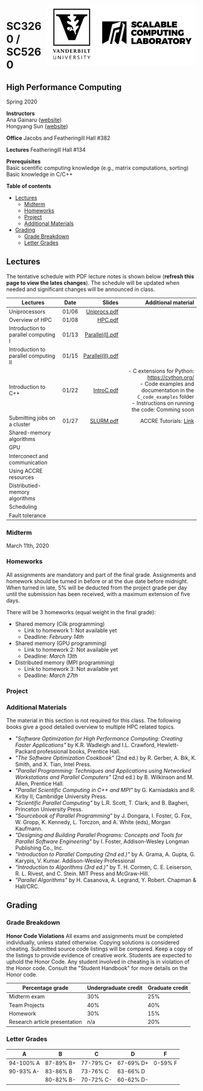 <img src="https://raw.githubusercontent.com/anagainaru/MPI_Lectures/master/mpi_lecture.png" alt="Logo" align="right" width="400"/>

# SC3260 / SC5260
## High Performance Computing 
Spring 2020

**Instructors**<br/>
Ana Gainaru ([website](http://www.ana-gainaru.com))<br/>
Hongyang Sun ([website](https://my.vanderbilt.edu/hongyangsun/))<br/>

**Office**
Jacobs and Featheringill Hall #382

**Lectures** Featheringill Hall #134

**Prerequisites**<br/>
Basic scentific computing knowledge (e.g., matrix computations, sorting)<br/>
Basic knowledge in C/C++

**Table of contents**
- [Lectures](#lectures)
  * [Midterm](#midterm)
  * [Homeworks](#homeworks)
  * [Project](#project)
  * [Additional Materials](#additional-materials)
- [Grading](#grading)
  * [Grade Breakdown](#grade-breakdown)
  * [Letter Grades](#letter-grades)

## Lectures

The tentative schedule with PDF lecture notes is shown below (**refresh this page to view the lates changes**). The schedule will be updated when needed and significant changes will be announced in class.

| Lectures        | Date | Slides           | Additional material |
| --------------- |------|-----------------:| -----------:|
| Uniprocessors    | 01/06 | [Uniprocs.pdf](lectures/1_uniprocs.pdf) |  |
| Overview of HPC    | 01/08 | [HPC.pdf](lectures/1_hpc.pdf) |  |
| Introduction to parallel computing I     | 01/13 | [Parallel(I).pdf](lectures/Intro_to_parallel_computing(I).pdf) | |
| Introduction to parallel computing II     | 01/15 | [Parallel(II).pdf](lectures/Intro_to_parallel_computing(II).pdf) | |
| Introduction to C++ | 01/22 | [IntroC.pdf](lectures/2_cpp.pdf) | - C extensions for Python: https://cython.org/ <br/> - Code examples and documentation in the `C_code_examples` folder <br/> - Instructions on running the code: Comming soon |
| Submitting jobs on a cluster | 01/27 | [SLURM.pdf](lectures/2_sbatch.pdf) | ACCRE Tutorials: [Link](https://www.vanderbilt.edu/accre/getting-started/training/) |
| Shared-memory algorithms | | | |
| GPU | | | |
| Interconect and communication | | | |
| Using ACCRE resources | | | |
| Distributied-memory algorithms | | | |
| Scheduling | | | |
| Fault tolerance | | | |

### Midterm
March 11th, 2020

### Homeworks
All assignments are mandatory and part of the final grade. Assignments and homework should be turned in before or at the due date before midnight. When turned in late, 5% will be deducted from the project grade per day until the submission has been received, with a maximum extension of five days.

There will be 3 homeworks (equal weight in the final grade): 
* Shared memory (Cilk programming)
   * Link to homework 1: Not available yet 
   * Deadline: *February 14th*
* Shared memory (GPU programming) 
   * Link to homework 2: Not available yet
   * Deadline: *March 13th*
* Distributed memory (MPI programming)
   * Link to homework 3: Not available yet
   * Deadline: *March 27th*

### Project

### Additional Materials

The material in this section is not required for this class. The following books give a good detailed overview to multiple HPC related topics.

 * *"Software Optimization for High Performance Computing: Creating Faster Applications"* by K.R. Wadleigh and I.L. Crawford, Hewlett-Packard professional books, Prentice Hall.<br/>
 * *"The Software Optimization Cookbook"* (2nd ed.) by R. Gerber, A. Bik, K. Smith, and X. Tian, Intel Press.<br/>
 * *"Parallel Programming: Techniques and Applications using Networked Workstations and Parallel Computers"* (2nd ed.) by B. Wilkinson and M. Allen, Prentice Hall.<br/>
 * *"Parallel Scientific Computing in C++ and MPI"* by G. Karniadakis and R. Kirby II, Cambridge University Press.<br/>
 * *"Scientific Parallel Computing"* by L.R. Scott, T. Clark, and B. Bagheri, Princeton University Press.<br/>
 * *"Sourcebook of Parallel Programming"* by J. Dongara, I. Foster, G. Fox, W. Gropp, K. Kennedy, L. Torczon, and A. White (eds), Morgan Kaufmann.
 * *"Designing and Building Parallel Programs: Concepts and Tools for Parallel Software Engineering"* by I. Foster, Addison-Wesley Longman Publishing Co., Inc. <br/>
 * *"Introduction to Parallel Computing (2nd ed.)"* by A. Grama, A. Gupta, G. Karypis, V. Kumar. Addison-Wesley Professional <br/> 
 * *"Introduction to Algorithms (3rd ed.)"* by T. H. Cormen, C. E. Leiserson, R. L. Rivest, and C. Stein. MIT Press and McGraw-Hill. <br/> 
 * *"Parallel Algorithms"* by H. Casanova, A. Legrand, Y. Robert. Chapman & Hall/CRC. 


## Grading

### Grade Breakdown

**Honor Code Violations**
All exams and assignments must be completed individually, unless stated otherwise. Copying solutions is considered cheating. Submitted source code listings will be compared. Keep a copy of the listings to provide evidence of creative work. Students are expected to uphold the Honor Code. Any student involved in cheating is in violation of the Honor code. Consult the "Student Handbook" for more details on the Honor code.

| Percentage grade | Undergraduate credit	| Graduate credit |
|------------------|----------------------|-----------------|
| Midterm exam | 30% | 25% |
| Team Projects	| 40%	| 40% |
| Homework	| 30%	| 15% |
| Research article presentation | n/a | 20% |

### Letter Grades

| A |B|C|D|F|
|----------|-------------|------------|----------|---------|
| 94-100%	A	| 87-89%	B+ |	77-79%	C+|	67-69%	D+|	0-59%	F |
| 90-93%	A-|	83-86%	B|  73-76%	C	| 63-66%	D	| |
| |	80-82%	B- |	70-72%	C- | 60-62%	D-| |

